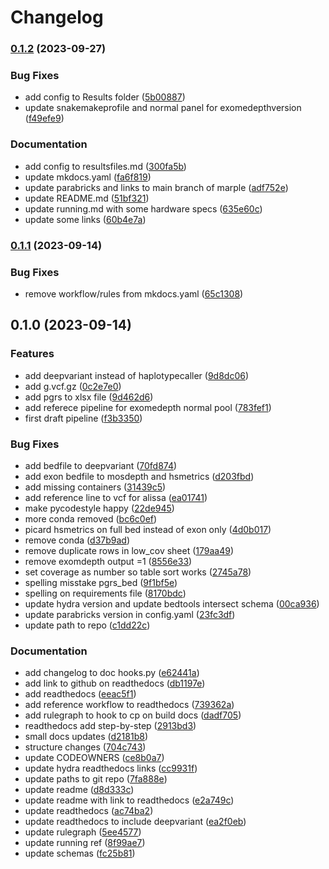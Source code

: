 
# Changelog

### [0.1.2](https://www.github.com/clinical-genomics-uppsala/marple_rd_tc/compare/v0.1.1...v0.1.2) (2023-09-27)


### Bug Fixes

* add config to Results folder ([5b00887](https://www.github.com/clinical-genomics-uppsala/marple_rd_tc/commit/5b00887f7c82691bd483aa35a3a153d5de145ff7))
* update snakemakeprofile and normal panel for exomedepthversion ([f49efe9](https://www.github.com/clinical-genomics-uppsala/marple_rd_tc/commit/f49efe94653afa20d9227bf922c1ac1fc9615353))


### Documentation

* add config to resultsfiles.md ([300fa5b](https://www.github.com/clinical-genomics-uppsala/marple_rd_tc/commit/300fa5b36f5a44d91e98ab1ef28d120592327b5f))
* update mkdocs.yaml ([fa6f819](https://www.github.com/clinical-genomics-uppsala/marple_rd_tc/commit/fa6f819fdb84921b468c18bf57e28af85ee40a21))
* update parabricks and links to main branch of marple ([adf752e](https://www.github.com/clinical-genomics-uppsala/marple_rd_tc/commit/adf752e7bcee51bfd086c4489c7b8bed9cd4220e))
* update README.md ([51bf321](https://www.github.com/clinical-genomics-uppsala/marple_rd_tc/commit/51bf321eb9158360a943fc10b61a4b534e22040e))
* update running.md with some hardware specs ([635e60c](https://www.github.com/clinical-genomics-uppsala/marple_rd_tc/commit/635e60cd4822bdf99bd1cd906c2ce562048fa1ce))
* update some links ([60b4e7a](https://www.github.com/clinical-genomics-uppsala/marple_rd_tc/commit/60b4e7a235c9f6c6a6b547d8bdb887d472a93f8f))

### [0.1.1](https://www.github.com/clinical-genomics-uppsala/marple_rd_tc/compare/v0.1.0...v0.1.1) (2023-09-14)


### Bug Fixes

* remove workflow/rules from mkdocs.yaml ([65c1308](https://www.github.com/clinical-genomics-uppsala/marple_rd_tc/commit/65c13084ec63feaef8c867b2c2bb075298f83120))

## 0.1.0 (2023-09-14)


### Features

* add deepvariant instead of haplotypecaller ([9d8dc06](https://www.github.com/clinical-genomics-uppsala/marple_rd_tc/commit/9d8dc062cc9fd1101200a9bbbbf44444eee9e9c2))
* add g.vcf.gz ([0c2e7e0](https://www.github.com/clinical-genomics-uppsala/marple_rd_tc/commit/0c2e7e004a718631a901d6622aa7e23c38d62daa))
* add pgrs to xlsx file ([9d462d6](https://www.github.com/clinical-genomics-uppsala/marple_rd_tc/commit/9d462d6294e9bd4eef852e483a4fc1b8f234f78b))
* add referece pipeline for exomedepth normal pool ([783fef1](https://www.github.com/clinical-genomics-uppsala/marple_rd_tc/commit/783fef1a846fe2efc1c256cb8c4f818168789fc4))
* first draft pipeline ([f3b3350](https://www.github.com/clinical-genomics-uppsala/marple_rd_tc/commit/f3b3350f4be6e5b8ddbf675042aa4e181b82e329))


### Bug Fixes

* add bedfile to deepvariant ([70fd874](https://www.github.com/clinical-genomics-uppsala/marple_rd_tc/commit/70fd874e384db761c9739166b903049eb1628aeb))
* add exon bedfile to mosdepth and hsmetrics ([d203fbd](https://www.github.com/clinical-genomics-uppsala/marple_rd_tc/commit/d203fbd8d9b1ee333b765055a728fefc5a8d8f1b))
* add missing containers ([31439c5](https://www.github.com/clinical-genomics-uppsala/marple_rd_tc/commit/31439c5e0dc17434c2f2d208c20480052eb471da))
* add reference line to vcf for alissa ([ea01741](https://www.github.com/clinical-genomics-uppsala/marple_rd_tc/commit/ea01741bcf74b0da6475412035fe123bd022a94b))
* make pycodestyle happy ([22de945](https://www.github.com/clinical-genomics-uppsala/marple_rd_tc/commit/22de9452688a5b2a495e74c06e1629b2d4ed9eb7))
* more conda removed ([bc6c0ef](https://www.github.com/clinical-genomics-uppsala/marple_rd_tc/commit/bc6c0ef6867d6da8cc4c5f73c01ccb80a1cf24b0))
* picard hsmetrics on full bed instead of exon only ([4d0b017](https://www.github.com/clinical-genomics-uppsala/marple_rd_tc/commit/4d0b017db4db20b3fde447222b3559613dd88f21))
* remove conda ([d37b9ad](https://www.github.com/clinical-genomics-uppsala/marple_rd_tc/commit/d37b9ad5efbef87a240b459a181aafc60f442b0b))
* remove duplicate rows in low_cov sheet ([179aa49](https://www.github.com/clinical-genomics-uppsala/marple_rd_tc/commit/179aa49349f9bc120e5ed3dd43b6a2f1f3da9a5f))
* remove exomdepth output =1 ([8556e33](https://www.github.com/clinical-genomics-uppsala/marple_rd_tc/commit/8556e33166d968f6e3a07ec50f7af78865c6c80e))
* set coverage as number so table sort works ([2745a78](https://www.github.com/clinical-genomics-uppsala/marple_rd_tc/commit/2745a785d8e71a47c0af5b7747eaa52b69ad1aee))
* spelling misstake pgrs_bed ([9f1bf5e](https://www.github.com/clinical-genomics-uppsala/marple_rd_tc/commit/9f1bf5ee9e7ddc3351349ca132503edeb2df2c2d))
* spelling on requirements file ([8170bdc](https://www.github.com/clinical-genomics-uppsala/marple_rd_tc/commit/8170bdcc22a1279ceb9d815db266688c95a9dd8b))
* update hydra version and update bedtools intersect schema ([00ca936](https://www.github.com/clinical-genomics-uppsala/marple_rd_tc/commit/00ca936d6ec4de55943b177a67d5459a8e0e5e68))
* update parabricks version in config.yaml ([23fc3df](https://www.github.com/clinical-genomics-uppsala/marple_rd_tc/commit/23fc3df0ceb55ceb48711617d00e1a8c3c4c5a85))
* update path to repo ([c1dd22c](https://www.github.com/clinical-genomics-uppsala/marple_rd_tc/commit/c1dd22cdcf2084aaed2e3775d15c7e6fb39cd3dc))


### Documentation

* add changelog to doc hooks.py ([e62441a](https://www.github.com/clinical-genomics-uppsala/marple_rd_tc/commit/e62441aa3840562172e7fcd2098d6bac152896ff))
* add link to github on readthedocs ([db1197e](https://www.github.com/clinical-genomics-uppsala/marple_rd_tc/commit/db1197e75908256a17889b0041e03bcae41eed16))
* add readthedocs ([eeac5f1](https://www.github.com/clinical-genomics-uppsala/marple_rd_tc/commit/eeac5f118f329ace38fbe7afa76583710b0aa474))
* add reference workflow to readthedocs ([739362a](https://www.github.com/clinical-genomics-uppsala/marple_rd_tc/commit/739362a653f5621e9baca5b011be62b8919a5861))
* add rulegraph to hook to cp on build docs ([dadf705](https://www.github.com/clinical-genomics-uppsala/marple_rd_tc/commit/dadf70523847e0c15362cfda23020666aff99742))
* readthedocs add step-by-step ([2913bd3](https://www.github.com/clinical-genomics-uppsala/marple_rd_tc/commit/2913bd325fc76573cd8820aedb85a6c3e08b8285))
* small docs updates ([d2181b8](https://www.github.com/clinical-genomics-uppsala/marple_rd_tc/commit/d2181b8ca58a70d44f74ded9f869846dcca594de))
* structure changes ([704c743](https://www.github.com/clinical-genomics-uppsala/marple_rd_tc/commit/704c743e26d5f04aafb3ff2a4bc544591834973b))
* update CODEOWNERS ([ce8b0a7](https://www.github.com/clinical-genomics-uppsala/marple_rd_tc/commit/ce8b0a70b8445aeb386f3e87afbbaf19cdd58030))
* update hydra readthedocs links ([cc9931f](https://www.github.com/clinical-genomics-uppsala/marple_rd_tc/commit/cc9931fba40b9b39cd0e79f7b7ea8c9b03d83036))
* update paths to git repo ([7fa888e](https://www.github.com/clinical-genomics-uppsala/marple_rd_tc/commit/7fa888eb0974d6a5cfcc8f91f3581cc685fcaa9c))
* update readme ([d8d333c](https://www.github.com/clinical-genomics-uppsala/marple_rd_tc/commit/d8d333c6aff536679a5a9ec6fb5dd9686093b78e))
* update readme with link to readthedocs ([e2a749c](https://www.github.com/clinical-genomics-uppsala/marple_rd_tc/commit/e2a749c5e883da79de1cd17dca9fe3b98f9ea8e2))
* update readthedocs ([ac74ba2](https://www.github.com/clinical-genomics-uppsala/marple_rd_tc/commit/ac74ba2f11e87fd1c70e0141d7e835b7ca46d396))
* update readthedocs to include deepvariant ([ea2f0eb](https://www.github.com/clinical-genomics-uppsala/marple_rd_tc/commit/ea2f0eb180b8c23cf3c056278d55e26d59c102b4))
* update rulegraph ([5ee4577](https://www.github.com/clinical-genomics-uppsala/marple_rd_tc/commit/5ee457745b8f3db43a357259706f3bd6bb383186))
* update running ref ([8f99ae7](https://www.github.com/clinical-genomics-uppsala/marple_rd_tc/commit/8f99ae7f2b802f38617626729ea309de092d3ea5))
* update schemas ([fc25b81](https://www.github.com/clinical-genomics-uppsala/marple_rd_tc/commit/fc25b815590c4b076d2a48b5d6db11b0ca2a5ad5))

